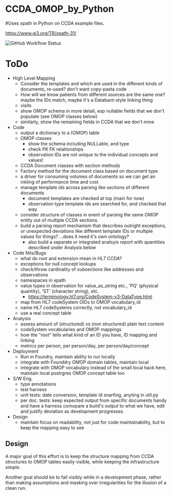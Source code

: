 # CCDA_OMOP_by_Python

#Uses xpath in Python on CCDA example files.

https://www.w3.org/TR/xpath-31/ 

![GitHub Workflow Status](https://img.shields.io/github/workflow/status/{owner}/{repo}/CI?label=build)



# ToDo
- High Level Mapping    
  - Consider the templates and which are used in the different kinds of documents, re-used? don't want copy-pasta code
  - How will we know patients from different sources are the same one? maybe the IDs match, maybe it's a Databant-style linking thing
  -  visits
  - show OMOP schema in more detail, esp nullable fields that we don't populate (see OMOP classes below)
  - similarly, show the remaining fields in CCDA that we don't mine
- Code
  - output a dictionary to a (OMOP) table
  - OMOP classes
    - show the schema including NULLable, and type
    - check PK FK relationships
    - observation IDs are not unique to the individual concepts and values!
  - CCDA Document classes with section methods
  - Factory method for the document class based on document type
  - a driver for consuming volumes of documents so we can get an inkling of performance time and cost
  - manage template ids across parsing like sections of different  documents
    - document templates are checked at top (main for now)
    - observation type template ids are searched for, and checked that way.
  - consider structure of classes in event of parsing the same OMOP entity out of multiple CCDA sections.
  - build a parsing report mechanism that describes outright exceptions, or unexpected deviations like different template IDs or multiple values for things? ...does it need it's own ontology?
    - also build a separate or integrated  analsyis report with quantities described under Analysis below
- Code Nits/Bugs
  - what do root and extension mean in HL7 CCDA?
  - exceptions for null concept lookups
  - check/throw cardinality of subsections like addresses and observations
  - namespaces in xpath 
  - value types in observation for value_as_string etc., 'PQ' (physical quantity), 'ST' (character string), etc.
    - https://terminology.hl7.org/CodeSystem-v3-DataType.html 
  - map from HL7 codeSystem OIDs to OMOP vocabulary_id
  - name HL7 codeSystems correctly, not vocabulary_id 
  - use a real concept table
- Analysis
  - assess amount of <structuredBody> <entry> (structured)  vs <text> (non structured) plain text content
  - codeSystem vocabularies and OMOP mappings
  - how the "root" tells what kind of an ID you have, ID mapping and linking
  - metrics per person, per person/day, per person/day/concept
- Deployment
  - Run in Foundry, maintain ability to run locally
  - integrate with Founddry OMOP domain tables, maintain local
  - integrate with OMOP vocabulary instead of the small local hack here, maintain local postrgres OMOP concept table too
- S/W Eng.
   - type annotations
   - test harness
   - unit tests: date conversion, template Id snarfing, anyting in util.py
   - per doc. tests: keep expected output from specific documents handy and have a harness comopare a build's output to what we have, edit and justify deviation as development progresses.
- Design
  - maintain focus on readability, not just for code maintainability, but to keep the mapping easy to see


## Design
  A major goal of this effort is to keep the structure mapping from CCDA structures to OMOP tables easily visible, while keeping the infrastructure simple. 

  Another goal should be to fail visibly while in a development phase, rather than making assumptions and masking over irregularities for the illusion of a clean run.
